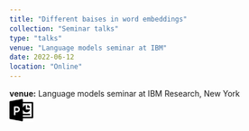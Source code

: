 ```yaml
---
title: "Different baises in word embeddings"
collection: "Seminar talks"
type: "talks"
venue: "Language models seminar at IBM"
date: 2022-06-12
location: "Online"
---
```

<b>venue:</b> Language models seminar at IBM Research, New York<br>
<a href="/files/talks/2022/IBM_talks/IBM_June_2022.pdf"><img src="/images/ppt_symbol.png" alt="Link to PPT" style="width:42px;height:42px;"></a>

